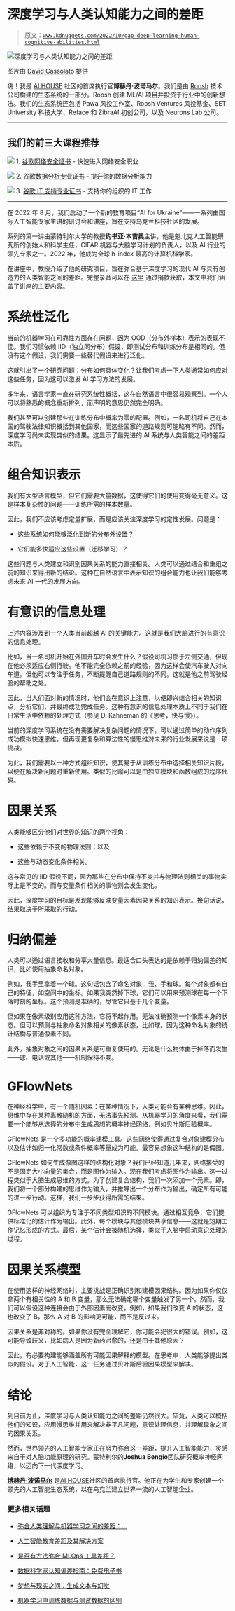 # 深度学习与人类认知能力之间的差距

> 原文：[`www.kdnuggets.com/2022/10/gap-deep-learning-human-cognitive-abilities.html`](https://www.kdnuggets.com/2022/10/gap-deep-learning-human-cognitive-abilities.html)

![深度学习与人类认知能力之间的差距](img/43a8377c5f6fc2d5c4ac39328d20d5bc.png)

图片由 [David Cassolato](https://www.pexels.com/photo/person-holding-string-lights-photo-818563/) 提供

嗨！我是 [AI HOUSE](https://aihouse.org.ua/) 社区的首席执行官**博赫丹·波诺马尔**。我们是由 [Roosh](https://jobs.dou.ua/companies/roosh/) 技术公司构建的生态系统的一部分。Roosh 创建 ML/AI 项目并投资于行业中的创新想法。我们的生态系统还包括 Pawa 风投工作室、Roosh Ventures 风投基金、SET University 科技大学、Reface 和 ZibraAI 初创公司，以及 Neurons Lab 公司。

* * *

## 我们的前三大课程推荐

![](img/0244c01ba9267c002ef39d4907e0b8fb.png) 1\. [谷歌网络安全证书](https://www.kdnuggets.com/google-cybersecurity) - 快速进入网络安全职业

![](img/e225c49c3c91745821c8c0368bf04711.png) 2\. [谷歌数据分析专业证书](https://www.kdnuggets.com/google-data-analytics) - 提升你的数据分析能力

![](img/0244c01ba9267c002ef39d4907e0b8fb.png) 3\. [谷歌 IT 支持专业证书](https://www.kdnuggets.com/google-itsupport) - 支持你的组织的 IT 工作

* * *

在 2022 年 8 月，我们启动了一个新的教育项目“AI for Ukraine”——一系列由国际人工智能专家主讲的研讨会和讲座，旨在支持乌克兰科技社区的发展。

系列的第一讲由蒙特利尔大学的教授**约书亚·本吉奥**主讲，他是魁北克人工智能研究所的创始人和科学主任，CIFAR 机器与大脑学习计划的负责人，以及 AI 行业的领先专家之一。2022 年，他成为全球 h-index 最高的计算机科学家。

在讲座中，教授介绍了他的研究项目，旨在弥合基于深度学习的现代 AI 与具有创造力的人类智能之间的差距。完整录音可以在 [这里](https://aiforukraine.aihouse.club/#agenda) 通过捐款获取，本文中我们涵盖了讲座的主要内容。

# 系统性泛化

当前的机器学习在可靠性方面存在问题，因为 OOD（分布外样本）表示的表现不佳。我们习惯依赖 IID（独立同分布）假设，即测试分布和训练分布是相同的。但没有这个假设，我们需要一些替代假设来进行泛化。

这就引出了一个研究问题：分布如何具体变化？让我们考虑一下人类通常如何应对这些任务，因为这可以激发 AI 学习方法的发展。

多年来，语言学家一直在研究系统性概括，这在自然语言中很容易观察到。一个人可以将熟悉的概念重新排列，而声明的意思仍然完全明确。

我们甚至可以创建那些在训练分布中概率为零的配置。例如，一名司机将自己在本国的驾驶法律知识概括到其他国家，而这些国家的道路规则可能略有不同。然而，深度学习尚未实现类似的结果。这显示了最先进的 AI 系统与人类智能之间的差距本质。

# 组合知识表示

我们有大型语言模型，但它们需要大量数据，这使得它们的使用变得毫无意义。这是样本复杂性的问题——训练所需的样本数量。

因此，我们不应该考虑定量扩展，而是应该关注深度学习的定性发展。问题是：

+   这些系统如何能够泛化到新的分布外设置？

+   它们能多快适应这些设置（迁移学习）？

这些问题与人类建立和识别因果关系的能力直接相关。人类可以通过结合和重组之前的知识来得出新的结论。这种在自然语言中表示知识的组合能力也让我们能够考虑未来 AI 一代的发展方向。

# 有意识的信息处理

上述内容涉及到一个人类当前超越 AI 的关键能力。这就是我们大脑进行的有意识的信息处理。

比如，当一名司机开始在外国开车时会发生什么？假设司机习惯于左侧交通，但现在他必须适应右侧行驶。他不能完全依赖之前的经验，因为这样会使汽车驶入对向车道。但他可以专注于任务，不断提醒自己道路规则的不同。这就是他之前驾驶经验的帮助之处。

因此，当人们面对新的情况时，他们会在意识上注意，以便即兴结合相关的知识点，分析它们，并最终成功完成任务。这种有意识的信息处理本质上不同于我们在日常生活中依赖的处理方式（参见 D. Kahneman 的《思考，快与慢》）。

当前的深度学习系统在没有需要解决复杂问题的情况下，可以通过简单的动作序列成功模拟快速思维。但再现更复杂和算法性的慢思维对未来的行业发展来说是一项挑战。

为此，我们需要以一种方式组织知识，使其易于从训练分布中选择相关知识片段，以便在解决新问题时重新使用。类似的比喻可以是由独立模块和函数组成的程序代码。

# 因果关系

人类能够区分他们对世界的知识的两个视角：

+   这些依赖于不变的物理法则；以及

+   这些与动态变化条件相关。

这与常见的 IID 假设不同，因为那些在分布中保持不变并与物理法则相关的事物实际上是不变的。而与变量条件相关的事物则会发生变化。

因此，深度学习的目标是发现能够反映变量因素因果关系的知识表示。换句话说，结果取决于所采取的行动。

# 归纳偏差

人类可以通过语言接收和分享大量信息。最适合口头表达的是依赖于归纳偏差的知识，比如使用抽象命名对象。

例如，我手里拿着一个球。这句话包含了命名对象：我、手和球。每个对象都有自己的特征，如空间中的坐标。如果我突然掉下球，它们可以用来预测球在每一个下落时刻的坐标。这个预测是准确的，尽管它只基于几个变量。

但如果在像素级别应用这种方法，它将不起作用。无法准确预测一个像素本身的状态。但可以预测与抽象命名对象相关的像素状态，比如球。因为这种命名对象的统计结构与普通像素不同。

此外，抽象对象之间的因果关系是可重复使用的。无论是什么物体由于掉落而发生——球、电话或其他——机制保持不变。

# GFlowNets

在神经科学中，有一个随机因素：在某种情况下，人类可能会有某种思维。因此，思维中存在某种离散随机的方面，无法事先预测。从机器学习的角度来看，我们需要一个能够从选择的分布中生成思想的概率神经网络，例如贝叶斯后验概率。

GFlowNets 是一个多功能的概率建模工具。这些网络使得通过复合对象建模分布以及估计如归一化常数或条件概率等量成为可能。最容易想象这种结构的是假图。

GFlowNets 如何生成像图这样的结构化对象？我们已经知道几年来，网络接受的不是固定大小向量的集合，而是图作为输入。现在我们考虑将图作为输出。这一过程类似于大脑生成思维的方式。为了创建复合结构，我们一次添加一个元素。即，我们将一个部分构建的思维作为输入，并推导出一个分布作为输出，确定所有可能的进一步行动。这样，我们一步步获得所需的结果。

GFlowNets 可以组织为专注于不同类型知识的不同模块。通过相互竞争，它们提供标准化的估计作为输出。此外，每个模块与其他模块共享信息——这就是短期工作记忆形成的方式。最后，某个估计会被随机选择，类似于人脑中启动意识处理的过程。

# 因果关系模型

在使用这样的神经网络时，主要挑战是正确识别和建模因果结构。因为如果你仅仅拿两个有相关性的 A 和 B 变量，那么无法确定哪个变量触发了另一个。然而，我们可以假设这种连接会由于外部因素而改变。例如，如果我们改变 A 的状态，这也改变了 B，那么 A 对 B 的影响更可能，而不是反过来。

因果关系是非对称的。如果你没有完全理解它，你可能会犯很大的错误。例如，这可能导致歧义，比如病人是因为新药治愈的，还是由于其他原因？

因此，有必要构建能够涵盖所有可能因果解释的模型。在思考中，人类能够提出类似的假设。对于人工智能，这一任务通过贝叶斯后验因果模型来解决。

# 结论

到目前为止，深度学习与人类认知能力之间的差距仍然很大。毕竟，人类可以概括他们的知识，应用慢思维并用来解决非平凡问题，意识处理信息，并理解现象之间的因果关系。

然而，世界领先的人工智能专家正在努力弥合这一差距，提升人工智能能力，灵感来自于对人脑功能原理的研究。蒙特利尔的**Joshua Bengio**团队研究概率神经网络，以迈向下一代深度学习。

**[博赫丹·波诺马尔](https://www.linkedin.com/in/bogdan-ponomar-41866328/)** 是[AI HOUSE](https://aihouse.org.ua/)社区的首席执行官。他正在为学生和专家创建一个领先的人工智能生态系统，以在乌克兰建立世界一流的人工智能企业。

### 更多相关话题

+   [弥合人类理解与机器学习之间的差距：…](https://www.kdnuggets.com/2023/06/closing-gap-human-understanding-machine-learning-explainable-ai-solution.html)

+   [人工智能教育差距及其解决方案](https://www.kdnuggets.com/2022/11/ai-education-gap-close.html)

+   [是否有方法弥合 MLOps 工具差距？](https://www.kdnuggets.com/2022/08/way-bridge-mlops-tools-gap.html)

+   [数据科学家认知偏差指南：免费电子书](https://www.kdnuggets.com/2023/05/data-scientist-guide-cognitive-biases-free-ebook.html)

+   [梦想与现实之间：生成文本与幻觉](https://www.kdnuggets.com/between-dreams-and-reality-generative-text-and-hallucinations)

+   [机器学习中训练数据与测试数据的区别](https://www.kdnuggets.com/2022/08/difference-training-testing-data-machine-learning.html)
